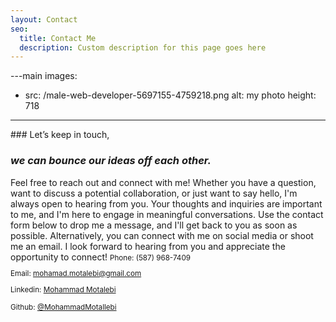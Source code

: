 ```yaml
---
layout: Contact
seo:
  title: Contact Me
  description: Custom description for this page goes here
---
```




---main
images:
  - src: /male-web-developer-5697155-4759218.png
    alt: my photo
    height: 718
---

<PageTitle>
  ### Let’s keep in touch,

  ### _we can bounce our ideas off each other._
</PageTitle>
<span style={{textAlign:'justify'}}>
Feel free to reach out and connect with me! Whether you have a question, want to discuss a potential collaboration, or just want to say hello, I'm always open to hearing from you. Your thoughts and inquiries are important to me, and I'm here to engage in meaningful conversations. Use the contact form below to drop me a message, and I'll get back to you as soon as possible. Alternatively, you can connect with me on social media or shoot me an email. I look forward to hearing from you and appreciate the opportunity to connect!
</span>
<Sep size="12" />

<small>
  <Icon src="/icons/call.svg" className="inline mr-2 -mt-2 align-middle fill-current text-omega-500" /> Phone: (587) 968-7409

  <Icon src="/icons/mail.svg" className="mr-2 -mt-2 inline align-middle fill-current text-omega-500" /> Email: mohamad.motalebi@gmail.com

  <Icon src="/icons/logo-linkedin.svg" className="mr-2 -mt-2 inline align-middle fill-current text-omega-500" /> Linkedin: [Mohammad Motalebi](https://www.linkedin.com/in/mohammad-motalebi/)

  <Icon src="/icons/logo-github.svg" className="mr-2 -mt-2 inline align-middle fill-current text-omega-500" /> Github: [@MohammadMotallebi](https://github.com/mohammadmotallebi)
</small>